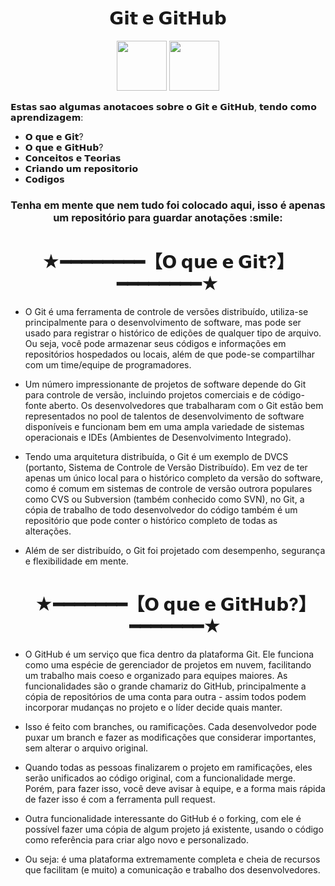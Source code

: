 <div align = "center">
  <h1> 𝗚𝗶𝘁 𝗲 𝗚𝗶𝘁𝗛𝘂𝗯 </h1>
  <img height = "80" src="https://cdn.jsdelivr.net/gh/devicons/devicon/icons/git/git-original.svg" />
  <img height = "80" src="https://cdn.jsdelivr.net/gh/devicons/devicon/icons/github/github-original.svg" />
    <p align = "left">𝗘𝘀𝘁𝗮𝘀 𝘀𝗮𝗼 𝗮𝗹𝗴𝘂𝗺𝗮𝘀 𝗮𝗻𝗼𝘁𝗮𝗰𝗼𝗲𝘀 𝘀𝗼𝗯𝗿𝗲 𝗼 𝗚𝗶𝘁 𝗲 𝗚𝗶𝘁𝗛𝘂𝗯, 𝘁𝗲𝗻𝗱𝗼 𝗰𝗼𝗺𝗼 𝗮𝗽𝗿𝗲𝗻𝗱𝗶𝘇𝗮𝗴𝗲𝗺:</p>
      <ul align = "left">
        <li>𝗢 𝗾𝘂𝗲 𝗲 𝗚𝗶𝘁?</li>
        <li>𝗢 𝗾𝘂𝗲 𝗲 𝗚𝗶𝘁𝗛𝘂𝗯?</li>
        <li>𝗖𝗼𝗻𝗰𝗲𝗶𝘁𝗼𝘀 𝗲 𝗧𝗲𝗼𝗿𝗶𝗮𝘀</li>
        <li>𝗖𝗿𝗶𝗮𝗻𝗱𝗼 𝘂𝗺 𝗿𝗲𝗽𝗼𝘀𝗶𝘁𝗼𝗿𝗶𝗼</li>
        <li<𝗚𝗶𝗿𝗶𝗮𝘀 𝗲 𝗣𝗮𝗹𝗮𝘃𝗿𝗮𝘀-𝗖𝗵𝗮𝘃𝗲</li>
        <li>𝗖𝗼𝗱𝗶𝗴𝗼𝘀</li>
      </ul>
      <h3 align = "center"> Tenha em mente que nem tudo foi colocado aqui, isso é apenas um repositório para guardar anotações :smile: </h3>
</div>

  <h1 align = "center"> ★━━━━━━━━【𝗢 𝗾𝘂𝗲 𝗲 𝗚𝗶𝘁?】━━━━━━━━★ </h1>
  
- O Git é uma ferramenta de controle de versões distribuído, utiliza-se principalmente para o desenvolvimento de software, mas pode ser usado para registrar o histórico de edições de qualquer tipo de arquivo. Ou seja, você pode armazenar seus códigos e informações em repositórios hospedados ou locais, além de que pode-se compartilhar com um time/equipe de programadores.
          
- Um número impressionante de projetos de software depende do Git para controle de versão, incluindo projetos comerciais e de código-fonte aberto. Os desenvolvedores que trabalharam com o Git estão bem representados no pool de talentos de desenvolvimento de software disponíveis e funcionam bem em uma ampla variedade de sistemas operacionais e IDEs (Ambientes de Desenvolvimento Integrado).
    
- Tendo uma arquitetura distribuída, o Git é um exemplo de DVCS (portanto, Sistema de Controle de Versão Distribuído). Em vez de ter apenas um único local para o histórico completo da versão do software, como é comum em sistemas de controle de versão outrora populares como CVS ou Subversion (também conhecido como SVN), no Git, a cópia de trabalho de todo desenvolvedor do código também é um repositório que pode conter o histórico completo de todas as alterações.

- Além de ser distribuído, o Git foi projetado com desempenho, segurança e flexibilidade em mente.

  <h1 align = "center"> ★━━━━━━━【𝗢 𝗾𝘂𝗲 𝗲 𝗚𝗶𝘁𝗛𝘂𝗯?】━━━━━━━★ </h1>
  
- O GitHub é um serviço que fica dentro da plataforma Git. Ele funciona como uma espécie de gerenciador de projetos em nuvem, facilitando um trabalho mais coeso e organizado para equipes maiores. As funcionalidades são o grande chamariz do GitHub, principalmente a cópia de repositórios de uma conta para outra - assim todos podem incorporar mudanças no projeto e o líder decide quais manter.

- Isso é feito com branches, ou ramificações. Cada desenvolvedor pode puxar um branch e fazer as modificações que considerar importantes, sem alterar o arquivo original. 

- Quando todas as pessoas finalizarem o projeto em ramificações, eles serão unificados ao código original, com a funcionalidade merge. Porém, para fazer isso, você deve avisar à equipe, e a forma mais rápida de fazer isso é com a ferramenta pull request.

- Outra funcionalidade interessante do GitHub é o forking, com ele é possível fazer uma cópia de algum projeto já existente, usando o código como referência para criar algo novo e personalizado. 

- Ou seja: é uma plataforma extremamente completa e cheia de recursos que facilitam (e muito) a comunicação e trabalho dos desenvolvedores.
